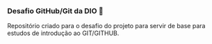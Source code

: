 ### Desafio GitHub/Git da DIO 📖
Repositório criado para o desafio do projeto para servir de base para estudos de introdução ao GIT/GITHUB.
